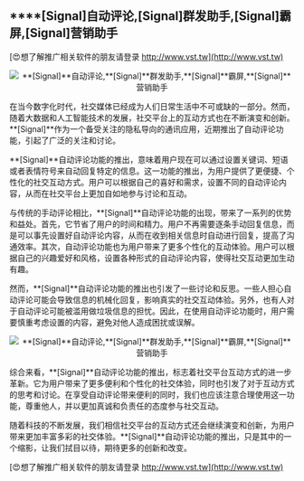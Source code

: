 ## ****[Signal]**自动评论,**[Signal]**群发助手,**[Signal]**霸屏,**[Signal]**营销助手**

[😍想了解推广相关软件的朋友请登录 http://www.vst.tw](http://www.vst.tw)

 <center><img src="https://vst.tw/MP4/tuiguang/png/8.png" alt="**[Signal]**自动评论,**[Signal]**群发助手,**[Signal]**霸屏,**[Signal]**营销助手"></center>

在当今数字化时代，社交媒体已经成为人们日常生活中不可或缺的一部分。然而，随着大数据和人工智能技术的发展，社交平台上的互动方式也在不断演变和创新。**[Signal]**作为一个备受关注的隐私导向的通讯应用，近期推出了自动评论功能，引起了广泛的关注和讨论。

**[Signal]**自动评论功能的推出，意味着用户现在可以通过设置关键词、短语或者表情符号来自动回复特定的信息。这一功能的推出，为用户提供了更便捷、个性化的社交互动方式。用户可以根据自己的喜好和需求，设置不同的自动评论内容，从而在社交平台上更加自如地参与讨论和互动。

与传统的手动评论相比，**[Signal]**自动评论功能的出现，带来了一系列的优势和益处。首先，它节省了用户的时间和精力。用户不再需要逐条手动回复信息，而是可以事先设置好自动评论内容，从而在收到相关信息时自动进行回复，提高了沟通效率。其次，自动评论功能也为用户带来了更多个性化的互动体验。用户可以根据自己的兴趣爱好和风格，设置各种形式的自动评论内容，使得社交互动更加生动有趣。

然而，**[Signal]**自动评论功能的推出也引发了一些讨论和反思。一些人担心自动评论可能会导致信息的机械化回复，影响真实的社交互动体验。另外，也有人对于自动评论可能被滥用做垃圾信息的担忧。因此，在使用自动评论功能时，用户需要慎重考虑设置的内容，避免对他人造成困扰或误解。

 <center><img src="https://vst.tw/MP4/tuiguang/png/8.png" alt="**[Signal]**自动评论,**[Signal]**群发助手,**[Signal]**霸屏,**[Signal]**营销助手"></center>

综合来看，**[Signal]**自动评论功能的推出，标志着社交平台互动方式的进一步革新。它为用户带来了更多便利和个性化的社交体验，同时也引发了对于互动方式的思考和讨论。在享受自动评论带来便利的同时，我们也应该注意合理使用这一功能，尊重他人，并以更加真诚和负责任的态度参与社交互动。

随着科技的不断发展，我们相信社交平台的互动方式还会继续演变和创新，为用户带来更加丰富多彩的社交体验。**[Signal]**自动评论功能的推出，只是其中的一个缩影，让我们拭目以待，期待更多的创新和改变。

[😍想了解推广相关软件的朋友请登录 http://www.vst.tw](http://www.vst.tw)



